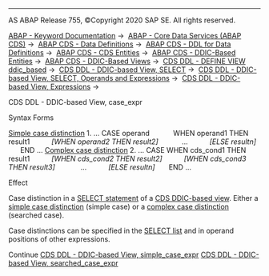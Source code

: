   

* * *

AS ABAP Release 755, ©Copyright 2020 SAP SE. All rights reserved.

[ABAP - Keyword Documentation](javascript:call_link\('abenabap.htm'\)) →  [ABAP - Core Data Services (ABAP CDS)](javascript:call_link\('abencds.htm'\)) →  [ABAP CDS - Data Definitions](javascript:call_link\('abencds_entities.htm'\)) →  [ABAP CDS - DDL for Data Definitions](javascript:call_link\('abencds_f1_ddl_syntax.htm'\)) →  [ABAP CDS - CDS Entities](javascript:call_link\('abencds_view_entity.htm'\)) →  [ABAP CDS - DDIC-Based Entities](javascript:call_link\('abencds_ddic_entity.htm'\)) →  [ABAP CDS - DDIC-Based Views](javascript:call_link\('abencds_v1_views.htm'\)) →  [CDS DDL - DEFINE VIEW ddic\_based](javascript:call_link\('abencds_define_view_v1.htm'\)) →  [CDS DDL - DDIC-based View, SELECT](javascript:call_link\('abencds_select_statement_v1.htm'\)) →  [CDS DDL - DDIC-based View, SELECT, Operands and Expressions](javascript:call_link\('abencds_operands_and_expr_v1.htm'\)) →  [CDS DDL - DDIC-based View, Expressions](javascript:call_link\('abencds_expressions_v1.htm'\)) → 

CDS DDL - DDIC-based View, case\_expr

Syntax Forms

[Simple case distinction](javascript:call_link\('abencds_simple_case_expression_v1.htm'\))
1\. ... CASE operand
           WHEN operand1 THEN result1
          *\[*WHEN operand2 THEN result2*\]*
           ...
          *\[*ELSE resultn*\]*
      END ...
[Complex case distinction](javascript:call_link\('abencds_searched_case_expr_v1.htm'\))
2\. ... CASE WHEN cds\_cond1 THEN result1
          *\[*WHEN cds\_cond2 THEN result2*\]*
          *\[*WHEN cds\_cond3 THEN result3*\]*
            ...
          *\[*ELSE resultn*\]*
      END ...

Effect

Case distinction in a [SELECT statement](javascript:call_link\('abencds_select_statement_v1.htm'\)) of a [CDS DDIC-based view](javascript:call_link\('abencds_v1_view_glosry.htm'\) "Glossary Entry"). Either a [simple case distinction](javascript:call_link\('abencds_simple_case_expression_v1.htm'\)) (simple case) or a [complex case distinction](javascript:call_link\('abencds_searched_case_expr_v1.htm'\)) (searched case).

Case distinctions can be specified in the [SELECT list](javascript:call_link\('abencds_select_list_v1.htm'\)) and in operand positions of other expressions.

Continue
[CDS DDL - DDIC-based View, simple\_case\_expr](javascript:call_link\('abencds_simple_case_expression_v1.htm'\))
[CDS DDL - DDIC-based View, searched\_case\_expr](javascript:call_link\('abencds_searched_case_expr_v1.htm'\))